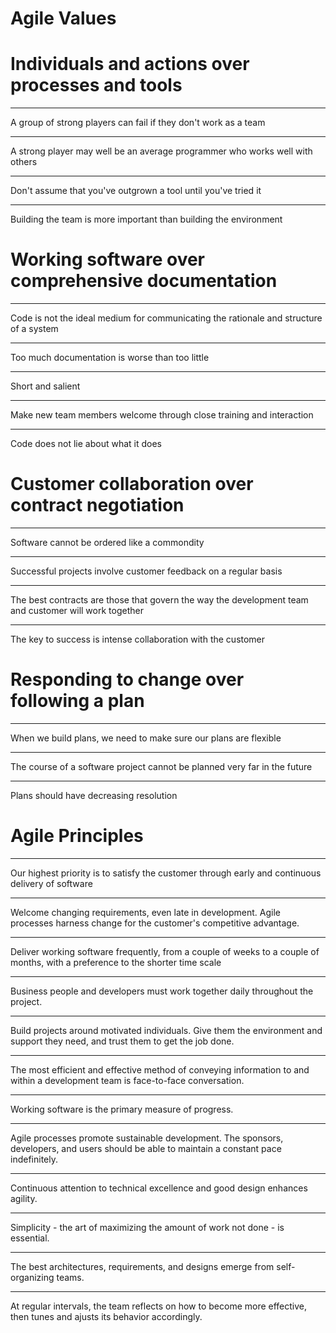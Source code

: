 Agile Values
============

Individuals and actions over processes and tools
================================================

---

A group of strong players can fail if they don't work as a team

---

A strong player may well be an average programmer who works well with others

---

Don't assume that you've outgrown a tool until you've tried it

---

Building the team is more important than building the environment

Working software over comprehensive documentation
=================================================

---

Code is not the ideal medium for communicating the rationale and structure of a system

---

Too much documentation is worse than too little

---

Short and salient

---

Make new team members welcome through close training and interaction

---

Code does not lie about what it does

Customer collaboration over contract negotiation
================================================

---

Software cannot be ordered like a commondity

---

Successful projects involve customer feedback on a regular basis

---

The best contracts are those that govern the way the development team and customer will work together

---

The key to success is intense collaboration with the customer

Responding to change over following a plan
==========================================

---

When we build plans, we need to make sure our plans are flexible

---

The course of a software project cannot be planned very far in the future

---

Plans should have decreasing resolution

Agile Principles
================

---

Our highest priority is to satisfy the customer through early and continuous delivery of software

---

Welcome changing requirements, even late in development. Agile processes harness change for the customer's competitive advantage.

---

Deliver working software frequently, from a couple of weeks to a couple of months, with a preference to the shorter time scale

---

Business people and developers must work together daily throughout the project.

---

Build projects around motivated individuals. Give them the environment and support they need, and trust them to get the job done.

---

The most efficient and effective method of conveying information to and within a development team is face-to-face conversation.

---

Working software is the primary measure of progress.

---

Agile processes promote sustainable development. The sponsors, developers, and users should be able to maintain a constant pace indefinitely.

---

Continuous attention to technical excellence and good design enhances agility.

---

Simplicity - the art of maximizing the amount of work not done - is essential.

---

The best architectures, requirements, and designs emerge from self-organizing teams.

---

At regular intervals, the team reflects on how to become more effective, then tunes and ajusts its behavior accordingly.
